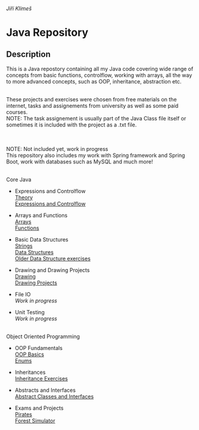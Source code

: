 ###### Jiří Klimeš
# Java Repository

## Description

This is a Java repostory containing all my Java code covering wide range of concepts from basic functions, controlflow, working with arrays, all the way to more advanced concepts, such as OOP, inheritance, abstraction etc.

<br>
These projects and exercises were chosen from free materials on the internet, tasks and assignements from university as well as some paid courses.
<br>
NOTE: The task assignement is usually part of the Java Class file itself or sometimes it is included with the project as a .txt file.

<br><br>
NOTE: Not included yet, work in progress
<br>
This repository also includes my work with Spring framework and Spring Boot, work with databases such as MySQL and much more!
<br><br>

<summary>Core Java</summary>

- Expressions and Controlflow<br>
  [Theory](https://github.com/KlimesJiri/core-java/tree/main/1.ExpressionsAndControlflow/ExpressionsAndControlflow/src/theory)<br>
  [Expressions and Controlflow](https://github.com/KlimesJiri/core-java/tree/main/1.ExpressionsAndControlflow/ExpressionsAndControlflow/src)

- Arrays and Functions<br>
  [Arrays](https://github.com/KlimesJiri/core-java/tree/main/2.ArraysAndFunctions/ArraysAndFunctions/src/arrays)<br>
  [Functions](https://github.com/KlimesJiri/core-java/tree/main/2.ArraysAndFunctions/ArraysAndFunctions/src/functions)
  
- Basic Data Structures<br>
  [Strings](https://github.com/KlimesJiri/core-java/tree/main/3.BasicDataStructures/BasicDataStructures/src/strings)<br>
  [Data Structures](https://github.com/KlimesJiri/core-java/tree/main/3.BasicDataStructures/BasicDataStructures/src)<br>
  [Older Data Structure exercises](https://github.com/KlimesJiri/core-java/tree/main/3.BasicDataStructures/BasicDataStructures/src/old_exercises)<br>
  
- Drawing and Drawing Projects<br>
  [Drawing](https://github.com/KlimesJiri/core-java/tree/main/4.Drawing/Drawing/src/drawing)<br>
  [Drawing Projects](https://github.com/KlimesJiri/core-java/tree/main/4.Drawing/Drawing/src/drawing_project)
  
- File IO<br>
  *Work in progress*
  
- Unit Testing<br>
  *Work in progress*
  
<br>
<summary>Object Oriented Programming</summary>

- OOP Fundamentals<br>
  [OOP Basics](https://github.com/KlimesJiri/core-java/tree/main/5.ObjectOrientedProgramming/OOPFundamentals)<br>
  [Enums](https://github.com/KlimesJiri/core-java/tree/main/1.ExpressionsAndControlflow/ExpressionsAndControlflow/src)

- Inheritances<br>
  [Inheritance Exercises](https://github.com/KlimesJiri/core-java/tree/main/5.ObjectOrientedProgramming/Inheritance/src)<br>
  
- Abstracts and Interfaces<br>
  [Abstract Classes and Interfaces](https://github.com/KlimesJiri/core-java/tree/main/5.ObjectOrientedProgramming/AbstractsInterfaces/src)<br>
  
- Exams and Projects<br>
  [Pirates](https://github.com/KlimesJiri/core-java/tree/main/6.OOPCompleteProjects/Pirates/src)<br>
  [Forest Simulator](https://github.com/KlimesJiri/core-java/tree/main/6.OOPCompleteProjects/ForestSimulator/src/)<br>
  
